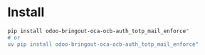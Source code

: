# Install

```bash
pip install odoo-bringout-oca-ocb-auth_totp_mail_enforce"
# or
uv pip install odoo-bringout-oca-ocb-auth_totp_mail_enforce"
```
